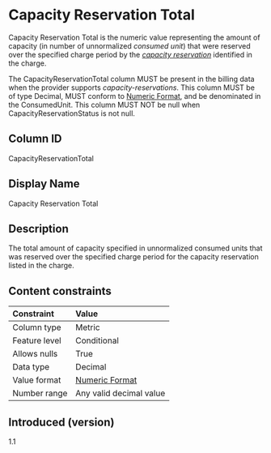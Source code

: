 # Capacity Reservation Total

Capacity Reservation Total is the numeric value representing the amount of capacity (in number of unnormalized *consumed unit*) that were reserved over the specified charge period by the [*capacity reservation*](#glossary:capacity-reservation) identified in the charge. 

The CapacityReservationTotal column MUST be present in the billing data when the provider supports *capacity-reservations*. This column MUST be of type Decimal, MUST conform to [Numeric Format](#numericformat), and be denominated in the ConsumedUnit. This column MUST NOT be null when CapacityReservationStatus is not null. 

## Column ID

CapacityReservationTotal

## Display Name

Capacity Reservation Total

## Description

The total amount of capacity specified in unnormalized consumed units that was reserved over the specified charge period for the capacity reservation listed in the charge.

## Content constraints

| Constraint      | Value          |
| :-------------- | :------------- |
| Column type     | Metric         |
| Feature level   | Conditional    |
| Allows nulls    | True           |
| Data type       | Decimal        |
| Value format    | [Numeric Format](#numericformat) |
| Number range    | Any valid decimal value |

## Introduced (version)

1.1